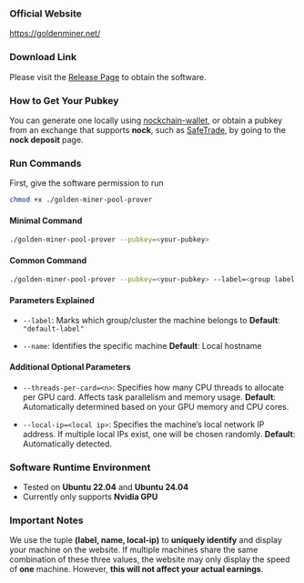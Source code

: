 ### Official Website
https://goldenminer.net/


### Download Link
Please visit the [Release Page](https://github.com/GoldenMinerNetwork/golden-miner-nockchain-gpu-miner/releases) to obtain the software.


### How to Get Your Pubkey
You can generate one locally using [nockchain-wallet](https://github.com/zorp-corp/nockchain?tab=readme-ov-file#install-wallet),
or obtain a pubkey from an exchange that supports **nock**, such as [SafeTrade](https://safetrade.com/), by going to the **nock deposit** page.

### Run Commands
First, give the software permission to run
```bash
chmod +x ./golden-miner-pool-prover
```

#### Minimal Command
```bash
./golden-miner-pool-prover --pubkey=<your-pubkey>
```

#### Common Command
```bash
./golden-miner-pool-prover --pubkey=<your-pubkey> --label=<group label of machine> --name=<machine name>
```

#### Parameters Explained

- `--label`: Marks which group/cluster the machine belongs to
  **Default**: `"default-label"`

- `--name`: Identifies the specific machine
  **Default**: Local hostname

#### Additional Optional Parameters
- `--threads-per-card=<n>`:
  Specifies how many CPU threads to allocate per GPU card.
  Affects task parallelism and memory usage.
  **Default**: Automatically determined based on your GPU memory and CPU cores.

- `--local-ip=<local ip>`:
  Specifies the machine’s local network IP address.
  If multiple local IPs exist, one will be chosen randomly.
  **Default**: Automatically detected.


### Software Runtime Environment
- Tested on **Ubuntu 22.04** and **Ubuntu 24.04**
- Currently only supports **Nvidia GPU**


### Important Notes
We use the tuple **(label, name, local-ip)** to **uniquely identify** and display your machine on the website.
If multiple machines share the same combination of these three values,
the website may only display the speed of **one** machine.
However, **this will not affect your actual earnings**.
